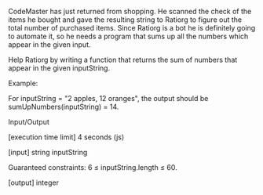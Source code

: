 CodeMaster has just returned from shopping. He scanned the check of the items he bought and gave the resulting string to Ratiorg to figure out the total number of purchased items. Since Ratiorg is a bot he is definitely going to automate it, so he needs a program that sums up all the numbers which appear in the given input.

Help Ratiorg by writing a function that returns the sum of numbers that appear in the given inputString.

Example:

For inputString = "2 apples, 12 oranges", the output should be
sumUpNumbers(inputString) = 14.

Input/Output

[execution time limit] 4 seconds (js)

[input] string inputString

Guaranteed constraints:
6 ≤ inputString.length ≤ 60.

[output] integer
